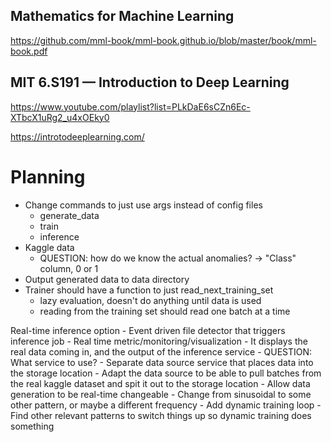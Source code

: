 ## Mathematics for Machine Learning
https://github.com/mml-book/mml-book.github.io/blob/master/book/mml-book.pdf

## MIT 6.S191 — Introduction to Deep Learning
https://www.youtube.com/playlist?list=PLkDaE6sCZn6Ec-XTbcX1uRg2_u4xOEky0

https://introtodeeplearning.com/



# Planning
- Change commands to just use args instead of config files
    - generate_data
    - train
    - inference
- Kaggle data
    - QUESTION: how do we know the actual anomalies?
        -> "Class" column, 0 or 1
- Output generated data to data directory
- Trainer should have a function to just read_next_training_set
    - lazy evaluation, doesn't do anything until data is used
    - reading from the training set should read one batch at a time

Real-time inference option
    - Event driven file detector that triggers inference job
    - Real time metric/monitoring/visualization
        - It displays the real data coming in, and the output of the inference service
        - QUESTION: What service to use? 
    - Separate data source service that places data into the storage location
    - Adapt the data source to be able to pull batches from the real kaggle dataset and spit it out to the storage location
    - Allow data generation to be real-time changeable
        - Change from sinusoidal to some other pattern, or maybe a different frequency
    - Add dynamic training loop
        - Find other relevant patterns to switch things up so dynamic training does something